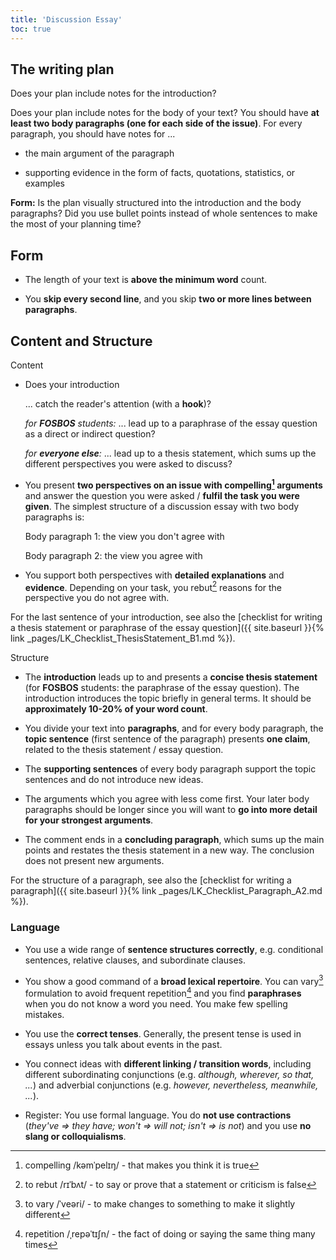 ```yaml
---
title: 'Discussion Essay'
toc: true
---
```


## The writing plan

Does your plan include notes for the introduction?

Does your plan include notes for the body of your text? You should have **at
least two body paragraphs (one for each side of the issue)**. For every
paragraph, you should have notes for ...

- the main argument of the paragraph

- supporting evidence in the form of facts, quotations, statistics, or examples

**Form:** Is the plan visually structured into the introduction and the body
paragraphs? Did you use bullet points instead of whole sentences to make the
most of your planning time?

## Form

- The length of your text is **above the minimum word** count.

- You **skip every second line**, and you skip **two or more lines between
  paragraphs**.

## Content and Structure

Content

- Does your introduction

  ... catch the reader's attention (with a **hook**)?

  _for **FOSBOS** students:_ ... lead up to a paraphrase
  of the essay question as a direct or indirect question?

  _for **everyone else**:_ ... lead up to a thesis statement, which sums up the different perspectives you were asked to discuss?

- You present **two perspectives on an issue with compelling[^1] arguments**
  and answer the question you were asked / **fulfil the task you were given**.
  The simplest structure of a discussion essay with two body paragraphs is:

  Body paragraph 1: the view you don't agree with

  Body paragraph 2: the view you agree with

- You support both perspectives with **detailed explanations** and
  **evidence**. Depending on your task, you rebut[^2] reasons for
  the perspective you do not agree with.

For the last sentence of your introduction, see also the [checklist for writing
a thesis statement or paraphrase of the essay question]({{ site.baseurl }}{%
link _pages/LK_Checklist_ThesisStatement_B1.md %}).

Structure

- The **introduction** leads up to and presents a **concise thesis statement**
  (for **FOSBOS** students: the paraphrase of the essay question). The
  introduction introduces the topic briefly in general terms. It should be
  **approximately 10-20% of your word count**.

- You divide your text into **paragraphs**, and for every body paragraph, the
  **topic sentence** (first sentence of the paragraph) presents **one claim**,
  related to the thesis statement / essay question.

- The **supporting sentences** of every body paragraph support the topic
  sentences and do not introduce new ideas.

- The arguments which you agree with less come first. Your later body
  paragraphs should be longer since you will want to **go into more detail for
  your strongest arguments**.

- The comment ends in a **concluding paragraph**, which sums up the main points
  and restates the thesis statement in a new way. The conclusion does not
  present new arguments.

For the structure of a paragraph, see also the [checklist for writing a
paragraph]({{ site.baseurl }}{% link _pages/LK_Checklist_Paragraph_A2.md %}).

### Language

- You use a wide range of **sentence structures correctly**, e.g. conditional
  sentences, relative clauses, and subordinate clauses.

- You show a good command of a **broad lexical repertoire**. You can vary[^3]
  formulation to avoid frequent repetition[^4] and you find **paraphrases**
  when you do not know a word you need. You make few spelling mistakes.

- You use the **correct tenses**. Generally, the present tense is used in
  essays unless you talk about events in the past.

- You connect ideas with **different linking / transition words**, including
  different subordinating conjunctions (e.g. *although, wherever, so that,
  \...*) and adverbial conjunctions (e.g. *however, nevertheless, meanwhile,
  \...*).

- Register: You use formal language. You do **not use contractions** (*they've
  =\> they have; won't =\> will not; isn't =\> is not*) and you use **no slang
  or colloquialisms**.

[^1]: compelling /kəmˈpelɪŋ/ - that makes you think it is true

[^2]: to rebut /rɪˈbʌt/ - to say or prove that a statement or criticism is false

[^3]: to vary /ˈveəri/ - to make changes to something to make it slightly different

[^4]: repetition /ˌrepəˈtɪʃn/ - the fact of doing or saying the same thing many times
